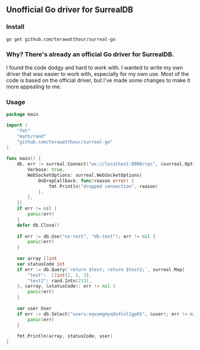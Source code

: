 ## Unofficial Go driver for SurrealDB

### Install 

```bash
go get github.com/terawatthour/surreal-go
```

### Why? There's already an official Go driver for SurrealDB.

I found the code dodgy and hard to work with. I wanted to write my own
driver that was easier to work with, especially for my own use. Most of the 
code is based on the official driver, but I've made some changes to make it 
more appealing to me.

### Usage

```go
package main

import (
    "fmt"
    "math/rand"
    "github.com/terawatthour/surreal-go"
)
    
func main() {
    db, err := surreal.Connect("ws://localhost:8000/rpc", &surreal.Options{
        Verbose: true,
        WebSocketOptions: surreal.WebSocketOptions{
            OnDropCallback: func(reason error) {
                fmt.Println("dropped connection", reason)
            },
        },
    })
    if err != nil {
        panic(err)
    }
    defer db.Close()
    
    if err := db.Use("ns-test", "db-test"); err != nil {
        panic(err)
    }
    
    var array []int
    var statusCode int
    if err := db.Query(`return $test; return $test2;`, surreal.Map{
        "test":  []int{1, 2, 3},
        "test2": rand.Intn(213),
    }, &array, &statusCode); err != nil {
        panic(err)
    }
    
    var user User
    if err := db.Select("users:eqxomgmyq9z4lnl1gp65", &user); err != nil {
        panic(err)
    }
    
    fmt.Println(array, statusCode, user)
}
```


